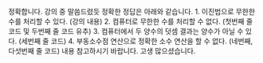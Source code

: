 정확합니다. 강의 중 말씀드렸듯 정확한 정답은 아래와 같습니다. 1. 이진법으로 무한한 수를 처리할 수 있다. (강의 내용) 2. 컴퓨터로 무한한 수를 처리할 수 없다. (첫번째 줄 코드 및 두번째 줄 코드 유추) 3. 컴퓨터에서 두 양수의 덧셈 결과는 양수가 아닐 수 있다. (세번째 줄 코드) 4. 부동소수점 연산으로 정확한 소수 연산을 할 수 없다. (네번째, 다섯번째 줄 코드) 내용 참고하시기 바랍니다. 고생 많으셨습니다.